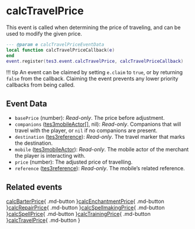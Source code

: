 # calcTravelPrice
<div class="search_terms" style="display: none">calctravelprice</div>

<!---
	This file is autogenerated. Do not edit this file manually. Your changes will be ignored.
	More information: https://github.com/MWSE/MWSE/tree/master/docs
-->

This event is called when determining the price of traveling, and can be used to modify the given price.

```lua
--- @param e calcTravelPriceEventData
local function calcTravelPriceCallback(e)
end
event.register(tes3.event.calcTravelPrice, calcTravelPriceCallback)
```

!!! tip
	An event can be claimed by setting `e.claim` to `true`, or by returning `false` from the callback. Claiming the event prevents any lower priority callbacks from being called.

## Event Data

* `basePrice` (number): *Read-only*. The price before adjustment.
* `companions` ([tes3mobileActor](../../types/tes3mobileActor)[], nil): *Read-only*. Companions that will travel with the player, or `nil` if no companions are present.
* `destination` ([tes3reference](../../types/tes3reference)): *Read-only*. The travel marker that marks the destination.
* `mobile` ([tes3mobileActor](../../types/tes3mobileActor)): *Read-only*. The mobile actor of the merchant the player is interacting with.
* `price` (number): The adjusted price of travelling.
* `reference` ([tes3reference](../../types/tes3reference)): *Read-only*. The mobile’s related reference.


## Related events

[calcBarterPrice](../calcBarterPrice/){ .md-button }[calcEnchantmentPrice](../calcEnchantmentPrice/){ .md-button }[calcRepairPrice](../calcRepairPrice/){ .md-button }[calcSpellmakingPrice](../calcSpellmakingPrice/){ .md-button }[calcSpellPrice](../calcSpellPrice/){ .md-button }[calcTrainingPrice](../calcTrainingPrice/){ .md-button }[calcTravelPrice](../calcTravelPrice/){ .md-button }

